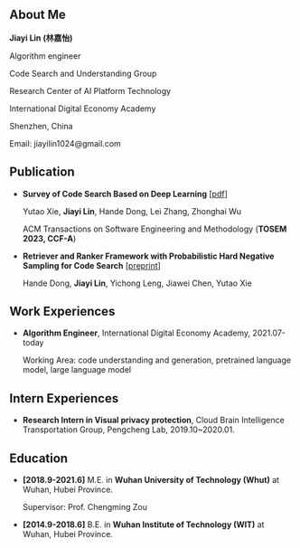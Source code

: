 ## About Me

**Jiayi Lin (林嘉怡)**  

<p>Algorithm engineer</p>
<p>Code Search and Understanding Group</p>
<p>Research Center of AI Platform Technology</p>
<p>International Digital Economy Academy</p>
<p>Shenzhen, China</p>
<p>Email: jiayilin1024@gmail.com</p>
<!-- <a href="">Google Scholar</a>   <a href="">DBLP</a> -->

<!-- ## News
- **[<font color="#FF0000">2023.09</font>]** One paper has been accepted by [ACM Transactions on Software Engineering and Methodology](https://dl.acm.org/journal/tosem). -->


## Publication

- **Survey of Code Search Based on Deep Learning** [[pdf](https://arxiv.org/pdf/2305.05959.pdf)]  

  Yutao Xie, **Jiayi Lin**, Hande Dong, Lei Zhang, Zhonghai Wu  

  ACM Transactions on Software Engineering and Methodology (**TOSEM 2023, CCF-A**)

- **Retriever and Ranker Framework with Probabilistic Hard Negative Sampling for Code Search** [[preprint](https://arxiv.org/pdf/2305.04508.pdf)]  

  Hande Dong, **Jiayi Lin**, Yichong Leng, Jiawei Chen, Yutao Xie


<!-- ## Open Source

Coming soon... -->


## Work Experiences

- **Algorithm Engineer**, International Digital Economy Academy, 2021.07-today  

  Working Area: code understanding and generation, pretrained language model, large language model



## Intern Experiences

- **Research Intern in Visual privacy protection**, Cloud Brain Intelligence Transportation Group, Pengcheng Lab, 2019.10~2020.01.



## Education

- **[2018.9-2021.6]** M.E. in **Wuhan University of Technology (Whut)** at Wuhan, Hubei Province. 

  Supervisor: Prof. Chengming Zou


- **[2014.9-2018.6]** B.E. in **Wuhan Institute of Technology (WIT)** at Wuhan, Hubei Province.


<!-- ## Academic Service

Coming soon... -->


<!-- ## Award -->

